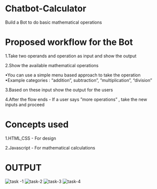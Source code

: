 # Chatbot-Calculator
Build a Bot to do basic mathematical operations

# Proposed workflow for the Bot

1.Take two operands and operation as input and show the output

2.Show the available mathematical operations

  •You can use a simple menu based approach to take the operation
  •Example categories : “addition”, subtraction”, ”multiplication”, “division”
  
3.Based on these input show the output for the users

4.After the flow ends - If a user says ”more operations” , take the new inputs and proceed

# Concepts used 

1.HTML,CSS - For design

2.Javascript - For mathematical calculations

# OUTPUT


![task -1](https://user-images.githubusercontent.com/83076256/221864235-6ca1b360-6b1b-4327-8f19-c8a0f5e0afd8.JPG)
![task-2](https://user-images.githubusercontent.com/83076256/221864321-be3080d7-e30f-4007-93ee-9e92783bc9c5.JPG)
![task-3](https://user-images.githubusercontent.com/83076256/221864346-bb859ff7-cb60-47c7-81c4-b57a90b6a35f.JPG)
![task-4](https://user-images.githubusercontent.com/83076256/221864356-abc8e027-cf81-45e8-a5ca-de05bcc47285.JPG)
